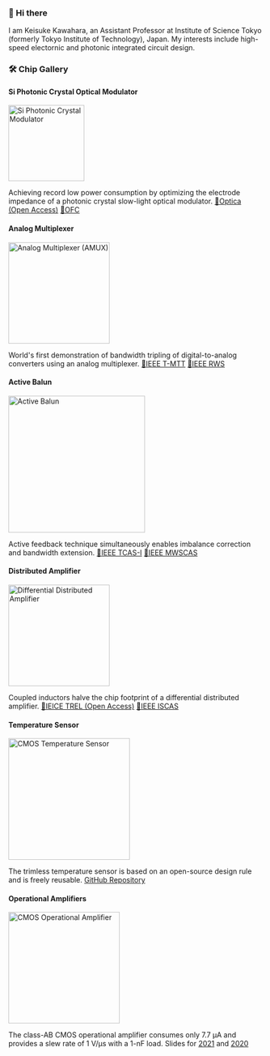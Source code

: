 ### 👋 Hi there

I am Keisuke Kawahara, an Assistant Professor at Institute of Science Tokyo (formerly Tokyo Institute of Technology), Japan.
My interests include high-speed electornic and photonic integrated circuit design.

### 🛠️ Chip Gallery

#### Si Photonic Crystal Optical Modulator

<img src="https://github.com/user-attachments/assets/197a75e0-2dc5-4175-83d3-11f1a744abf7" alt="Si Photonic Crystal Modulator" width="150">

Achieving record low power consumption by optimizing the electrode impedance of a photonic crystal slow-light optical modulator. [📄Optica (Open Access)](https://doi.org/10.1364/OPTICA.531372)  [📄OFC](http://dx.doi.org/10.1364/ofc.2024.m2d.5)

#### Analog Multiplexer

<img src="https://github.com/keikawa/keikawa/assets/37934321/0a788fc4-a56a-4eec-8b89-ca3c76d87f3c" alt="Analog Multiplexer (AMUX)" width="200">

World's first demonstration of bandwidth tripling of digital-to-analog converters using an analog multiplexer. [📄IEEE T-MTT](https://doi.org/10.1109/TMTT.2022.3190480)  [📄IEEE RWS](http://dx.doi.org/10.1109/RWS53089.2022.9719979)

#### Active Balun

<img src="https://github.com/keikawa/keikawa/assets/37934321/9ee94376-df53-490d-bfb3-57a3276ce3f3" alt="Active Balun" width="270">

Active feedback technique simultaneously enables imbalance correction and bandwidth extension. [📄IEEE TCAS-I](https://doi.org/10.1109/TCSI.2023.3257089)  [📄IEEE MWSCAS](http://dx.doi.org/10.1109/MWSCAS47672.2021.9531759)

#### Distributed Amplifier

<img src="https://github.com/keikawa/keikawa/assets/37934321/aa5208c0-3d57-4b71-93ee-fc7e6e1efe1f" alt="Differential Distributed Amplifier" width="200">

Coupled inductors halve the chip footprint of a differential distributed amplifier. [📄IEICE TREL (Open Access)](http://dx.doi.org/10.1587/transele.2023MMP0006)  [📄IEEE ISCAS](http://dx.doi.org/10.1109/ISCAS51556.2021.9401302)

#### Temperature Sensor

<img src="https://github.com/keikawa/keikawa/assets/37934321/48220bc9-70ce-4559-a445-4366c4f87275" alt="CMOS Temperature Sensor" width="240">

The trimless temperature sensor is based on an open-source design rule and is freely reusable. [GitHub Repository](https://github.com/keikawa/temperature-sensor-OpenRule1um)

#### Operational Amplifiers

<img src="https://github.com/keikawa/keikawa/assets/37934321/bac48c37-9dc6-4ac8-a65d-e2768d07fd89" alt="CMOS Operational Amplifier" width="220">

The class-AB CMOS operational amplifier consumes only 7.7 µA and provides a slew rate of 1 V/µs with a 1-nF load. Slides for [2021](https://www.ec.ict.e.titech.ac.jp/opamp/2021/contest-all-2021.pdf) and [2020](https://www.ec.ict.e.titech.ac.jp/opamp/2020/contest-all-2020.pdf)

<!--
**keikawa/keikawa** is a ✨ _special_ ✨ repository because its `README.md` (this file) appears on your GitHub profile.

Here are some ideas to get you started:

- 🔭 I’m currently working on ...
- 🌱 I’m currently learning ...
- 👯 I’m looking to collaborate on ...
- 🤔 I’m looking for help with ...
- 💬 Ask me about ...
- 📫 How to reach me: ...
- 😄 Pronouns: ...
- ⚡ Fun fact: ...
-->
